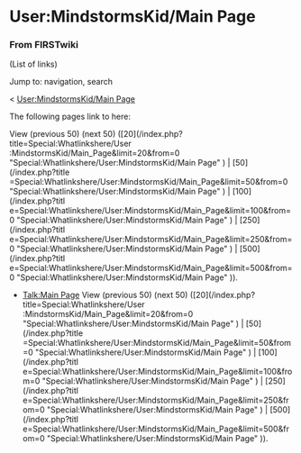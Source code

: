 # User:MindstormsKid/Main Page

### From FIRSTwiki

(List of links)

Jump to: navigation, search

&lt; [User:MindstormsKid/Main
Page](/index.php?title=User:MindstormsKid/Main_Page&redirect=no
"User:MindstormsKid/Main Page" )  

The following pages link to here:

View (previous 50) (next 50) ([20](/index.php?title=Special:Whatlinkshere/User
:MindstormsKid/Main_Page&limit=20&from=0
"Special:Whatlinkshere/User:MindstormsKid/Main Page" ) | [50](/index.php?title
=Special:Whatlinkshere/User:MindstormsKid/Main_Page&limit=50&from=0
"Special:Whatlinkshere/User:MindstormsKid/Main Page" ) | [100](/index.php?titl
e=Special:Whatlinkshere/User:MindstormsKid/Main_Page&limit=100&from=0
"Special:Whatlinkshere/User:MindstormsKid/Main Page" ) | [250](/index.php?titl
e=Special:Whatlinkshere/User:MindstormsKid/Main_Page&limit=250&from=0
"Special:Whatlinkshere/User:MindstormsKid/Main Page" ) | [500](/index.php?titl
e=Special:Whatlinkshere/User:MindstormsKid/Main_Page&limit=500&from=0
"Special:Whatlinkshere/User:MindstormsKid/Main Page" )).

  * [Talk:Main Page](Talk:Main_Page "Talk:Main Page" )
View (previous 50) (next 50) ([20](/index.php?title=Special:Whatlinkshere/User
:MindstormsKid/Main_Page&limit=20&from=0
"Special:Whatlinkshere/User:MindstormsKid/Main Page" ) | [50](/index.php?title
=Special:Whatlinkshere/User:MindstormsKid/Main_Page&limit=50&from=0
"Special:Whatlinkshere/User:MindstormsKid/Main Page" ) | [100](/index.php?titl
e=Special:Whatlinkshere/User:MindstormsKid/Main_Page&limit=100&from=0
"Special:Whatlinkshere/User:MindstormsKid/Main Page" ) | [250](/index.php?titl
e=Special:Whatlinkshere/User:MindstormsKid/Main_Page&limit=250&from=0
"Special:Whatlinkshere/User:MindstormsKid/Main Page" ) | [500](/index.php?titl
e=Special:Whatlinkshere/User:MindstormsKid/Main_Page&limit=500&from=0
"Special:Whatlinkshere/User:MindstormsKid/Main Page" )).

